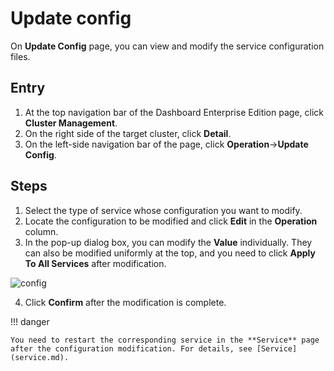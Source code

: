 # Update config

On **Update Config** page, you can view and modify the service configuration files.

## Entry

1. At the top navigation bar of the Dashboard Enterprise Edition page, click **Cluster Management**.
2. On the right side of the target cluster, click **Detail**.
3. On the left-side navigation bar of the page, click **Operation**->**Update Config**.

## Steps

1. Select the type of service whose configuration you want to modify.
2. Locate the configuration to be modified and click **Edit** in the **Operation** column.
3. In the pop-up dialog box, you can modify the **Value** individually. They can also be modified uniformly at the top, and you need to click **Apply To All Services** after modification.

  ![config](https://docs-cdn.nebula-graph.com.cn/figures/ds_config_230109_en.png)

4. Click **Confirm** after the modification is complete.

!!! danger

    You need to restart the corresponding service in the **Service** page after the configuration modification. For details, see [Service](service.md).

